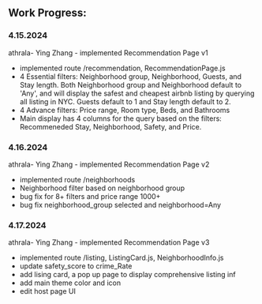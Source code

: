 ## Work Progress:

### 4.15.2024

athrala- Ying Zhang - implemented Recommendation Page v1

- implemented route /recommendation, RecommendationPage.js
- 4 Essential filters: Neighborhood group, Neighborhood, Guests, and Stay length. Both Neighborhood group and Neighborhood default to 'Any', and will display the safest and cheapest airbnb listing by querying all listing in NYC. Guests default to 1 and Stay length default to 2.
- 4 Advance filters: Price range, Room type, Beds, and Bathrooms
- Main display has 4 columns for the query based on the filters: Recommeneded Stay, Neighborhood, Safety, and Price.

### 4.16.2024

athrala- Ying Zhang - implemented Recommendation Page v2

- implemented route /neighborhoods
- Neighborhood filter based on neighborhood group
- bug fix for 8+ filters and price range 1000+
- bug fix neighborhood_group selected and neighborhood=Any

### 4.17.2024

athrala- Ying Zhang - implemented Recommendation Page v3

- implemented route /listing, ListingCard.js, NeighborhoodInfo.js
- update safety_score to crime_Rate
- add lising card, a pop up page to display comprehensive listing inf
- add main theme color and icon
- edit host page UI
